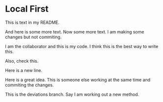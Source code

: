 # Local First

This is text in my README.

And here is some more text. Now some more text. I am making some changes but not commiting. 

I am the collaborator and this is my code. I think this is the best way to write this.

Also, check this.

Here is a new line.

Here is a great idea. This is someone else working at the same time and commiting the changes.

This is the deviations branch. Say I am working out a new method. 